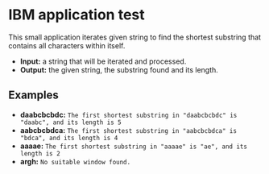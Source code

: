 # IBM application test

This small application iterates given string to find the shortest substring that contains all characters within itself. 

* **Input:** a string that will be iterated and processed.
* **Output:** the given string, the substring found and its length. 

## Examples
* **daabcbcbdc:** `The first shortest substring in "daabcbcbdc" is "daabc", and its length is 5`
* **aabcbcbdca:** `The first shortest substring in "aabcbcbdca" is "bdca", and its length is 4`
* **aaaae:** `The first shortest substring in "aaaae" is "ae", and its length is 2`
* **argh:** `No suitable window found.`
